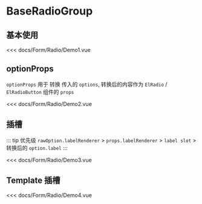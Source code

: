 # BaseRadioGroup

## 基本使用

<Demo1></Demo1>

<<< docs/Form/Radio/Demo1.vue

## optionProps

`optionProps` 用于 转换 传入的 `options`, 转换后的内容作为 `ElRadio` / `ElRadioButton` 组件的 `props`

<Demo2></Demo2>

<<< docs/Form/Radio/Demo2.vue

## 插槽

::: tip 优先级
`rawOption.labelRenderer` > `props.labelRenderer` > `label slot` > 转换后的 `option.label`
:::

<Demo3></Demo3>

<<< docs/Form/Radio/Demo3.vue

## Template 插槽

<Demo4></Demo4>

<<< docs/Form/Radio/Demo4.vue

<script setup>
import Demo1 from 'docs/Form/Radio/Demo1.vue'
import Demo2 from 'docs/Form/Radio/Demo2.vue'
import Demo3 from 'docs/Form/Radio/Demo3.vue'
import Demo4 from 'docs/Form/Radio/Demo4.vue'
</script>